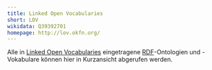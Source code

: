 ```yaml
---
title: Linked Open Vocabularies
short: LOV
wikidata: Q39392701
homepage: http://lov.okfn.org/
---
```


Alle in [Linked Open Vocabularies](http://lov.okfn.org/) eingetragene
[RDF](../rdf)-Ontologien und -Vokabulare können hier in Kurzansicht abgerufen
werden.

<ontologies/>
